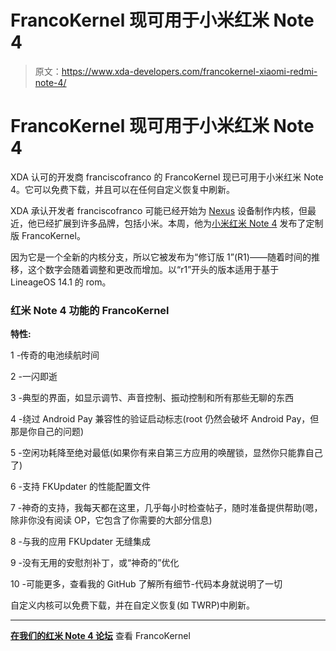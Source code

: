 # FrancoKernel 现可用于小米红米 Note 4

> 原文：<https://www.xda-developers.com/francokernel-xiaomi-redmi-note-4/>

# FrancoKernel 现可用于小米红米 Note 4

XDA 认可的开发商 franciscofranco 的 FrancoKernel 现已可用于小米红米 Note 4。它可以免费下载，并且可以在任何自定义恢复中刷新。

XDA 承认开发者 franciscofranco 可能已经开始为 [Nexus](https://www.xda-developers.com/pixel-2-portrait-mode-nexus-5x-nexus-6p/) 设备制作内核，但最近，他已经扩展到许多品牌，包括小米。本周，他为[小米红米 Note 4](https://www.xda-developers.com/xda-external-link/guide-to-change-the-boot-logo-for-the-snapdragon-redmi-note-4/) 发布了定制版 FrancoKernel。

因为它是一个全新的内核分支，所以它被发布为“修订版 1”(R1)——随着时间的推移，这个数字会随着调整和更改而增加。以“r1”开头的版本适用于基于 LineageOS 14.1 的 rom。

### 红米 Note 4 功能的 FrancoKernel

**特性:**

1 -传奇的电池续航时间

2 -一闪即逝

3 -典型的界面，如显示调节、声音控制、振动控制和所有那些无聊的东西

4 -绕过 Android Pay 兼容性的验证启动标志(root 仍然会破坏 Android Pay，但那是你自己的问题)

5 -空闲功耗降至绝对最低(如果你有来自第三方应用的唤醒锁，显然你只能靠自己了)

6 -支持 FKUpdater 的性能配置文件

7 -神奇的支持，我每天都在这里，几乎每小时检查帖子，随时准备提供帮助(嗯，除非你没有阅读 OP，它包含了你需要的大部分信息)

8 -与我的应用 FKUpdater 无缝集成

9 -没有无用的安慰剂补丁，或“神奇的”优化

10 -可能更多，查看我的 GitHub 了解所有细节-代码本身就说明了一切

自定义内核可以免费下载，并在自定义恢复(如 TWRP)中刷新。

* * *

[**在我们的红米 Note 4 论坛**](https://forum.xda-developers.com/redmi-note-4/xiaomi-redmi-note-4-snapdragon-roms-kernels-recoveries--other-development/kernel-francokernel-r1-4th-feb-lineageos-t3744668) 查看 FrancoKernel